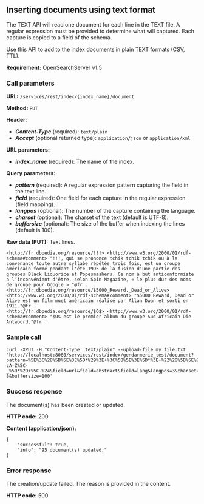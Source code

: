 ## Inserting documents using text format
 
The TEXT API will read one document for each line in the TEXT file. A regular expression must be provided to determine what will captured. Each capture is copied to a field of the schema.

Use this API to add to the index documents in plain TEXT formats (CSV, TTL).

**Requirement:** OpenSearchServer v1.5

### Call parameters

**URL:** ```/services/rest/index/{index_name}/document```

**Method:** ```PUT```

**Header**:
- _**Content-Type**_ (required): ```text/plain```
- _**Accept**_ (optional returned type): ```application/json``` or ```application/xml```

**URL parameters:**
- _**index_name**_ (required): The name of the index.

**Query parameters:**
- _**pattern**_ (required): A regular expression pattern capturing the field in the text line.
- _**field**_ (required): One field for each capture in the regular expression (field mapping).
- _**langpos**_ (optional): The number of the capture containing the language.
- _**charset**_ (optional): The charset of the text (default is UTF-8).
- _**buffersize**_ (optional): The size of the buffer when indexing the lines (default is 100).

**Raw data (PUT):**
Text lines.

    <http://fr.dbpedia.org/resource/!!!> <http://www.w3.org/2000/01/rdf-schema#comment> "!!!, qui se prononce tchik tchik tchik ou à la convenance toute autre syllabe répétée trois fois, est un groupe américain formé pendant l'été 1995 de la fusion d'une partie des groupes Black Liquorice et Popesmashers. Ce nom à but anticonformiste a l'inconvénient d'être, selon Spin Magazine, « le plus dur des noms de groupe pour Google »."@fr .
    <http://fr.dbpedia.org/resource/$5000_Reward,_Dead_or_Alive> <http://www.w3.org/2000/01/rdf-schema#comment> "$5000 Reward, Dead or Alive est un film muet américain réalisé par Allan Dwan et sorti en 1911."@fr .
    <http://fr.dbpedia.org/resource/$O$> <http://www.w3.org/2000/01/rdf-schema#comment> "$O$ est le premier album du groupe Sud-Africain Die Antwoord."@fr .
    
### Sample call

    curl -XPUT -H "Content-Type: text/plain" --upload-file my_file.txt 'http://localhost:8080/services/rest/index/gendarmerie_test/document?pattern=%5E%3C%28%5B%5E%3E%5D*%29%3E+%3C%5B%5E%3E%5D*%3E+%22%28%5B%5E%22%5D*%29%22%40%28%5Ba-zA-Z%5C-_%5D*%29+%5C.%24&field=url&field=abstract&field=lang&langpos=3&charset=UTF-8&buffersize=100'
    

### Success response
The document(s) has been created or updated.

**HTTP code:**
200

**Content (application/json):**

    {
        "successful": true,
        "info": "95 document(s) updated."
    }
    

### Error response

The creation/update failed. The reason is provided in the content.

**HTTP code:**
500
